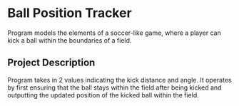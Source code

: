 # Ball Position Tracker
Program models the elements of a soccer-like game, where a player can kick a ball within the boundaries of a field.
## Project Description
Program takes in 2 values indicating the kick distance and angle. It operates by first ensuring that the ball stays within the field after being kicked and outputting the updated position of the kicked ball within the field.
